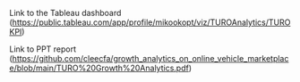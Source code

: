 Link to the Tableau dashboard
(https://public.tableau.com/app/profile/mikookopt/viz/TUROAnalytics/TUROKPI)


Link to PPT report
(https://github.com/cleecfa/growth_analytics_on_online_vehicle_marketplace/blob/main/TURO%20Growth%20Analytics.pdf)
